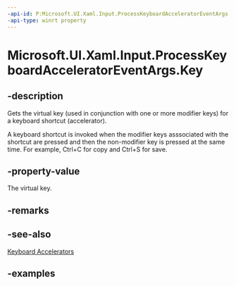 ```yaml
---
-api-id: P:Microsoft.UI.Xaml.Input.ProcessKeyboardAcceleratorEventArgs.Key
-api-type: winrt property
---
```


<!-- Property syntax.
public VirtualKey Key { get; }
-->

# Microsoft.UI.Xaml.Input.ProcessKeyboardAcceleratorEventArgs.Key

## -description
Gets the virtual key (used in conjunction with one or more modifier keys) for a keyboard shortcut (accelerator).

A keyboard shortcut is invoked when the modifier keys asssociated with the shortcut are pressed and then the non-modifier key is pressed at the same time. For example, Ctrl+C for copy and Ctrl+S for save.

## -property-value
The virtual key.

## -remarks

## -see-also
[Keyboard Accelerators](/windows/apps/design/input/keyboard-accelerators)

## -examples

